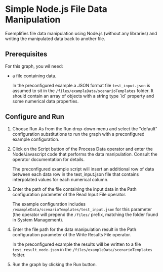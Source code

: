<!-- loio199c677ef5d7417e979ffce87015637f -->

# Simple Node.js File Data Manipulation

Exemplifies file data manipulation using Node.js \(without any libraries\) and writing the manipulated data back to another file.



<a name="loio199c677ef5d7417e979ffce87015637f__section_zmq_1vc_1kb"/>

## Prerequisites

For this graph, you wil need:

-   a file containing data.

    In the preconfigured example a JSON format file ``test_input.json`` is assumed to sit in the ``/files/exampleData/scenarioTemplates`` folder. It should contain an array of objects with a string type \`id\` property and some numerical data properties.




<a name="loio199c677ef5d7417e979ffce87015637f__section_og5_sb2_1kb"/>

## Configure and Run

1.  Choose Run As from the Run drop-down menu and select the "default" configuration substitutions to run the graph with a preconfigured example configuration.

2.  Click on the Script button of the Process Data operator and enter the Node/Javascript code that performs the data manipulation. Consult the operator documentation for details.

    The preconfigured example script will insert an additional row of data between each data row in the test\_input.json file that contains interpolated values for each numerical column.

3.  Enter the path of the file containing the input data in the Path configuration parameter of the Read Input File operator.

    The example configuration includes ``/exampleData/scenarioTemplates/test_input.json`` for this parameter \(the operator will prepend the ``/files/`` prefix, matching the folder found in System Management\).

4.  Enter the file path for the data manipulation result in the Path configuration parameter of the Write Results File operator.

    In the preconfigured example the results will be written to a file ``test_result_node.json`` in the ``/files/exampleData/scenarioTemplates`` folder.

5.  Run the graph by clicking the Run button.


